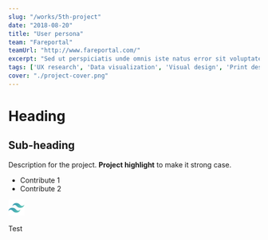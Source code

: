 ```yaml
---
slug: "/works/5th-project"
date: "2018-08-20"
title: "User persona"
team: "Fareportal"
teamUrl: "http://www.fareportal.com/"
excerpt: "Sed ut perspiciatis unde omnis iste natus error sit voluptatem accusantium doloremque laudantium, totam rem aperiam, eaque ipsa quae ab illo inventore veritatis et quasi architecto beatae vitae dicta sunt explicabo"
tags: ['UX research', 'Data visualization', 'Visual design', 'Print design']
cover: "./project-cover.png"
---
```


# Heading

## Sub-heading

Description for the project.
**Project highlight** to make it strong case.

* Contribute 1
* Contribute 2

![Image test](./tailwind-icon.png)

<div class="bg-gray-300">Test</div>
